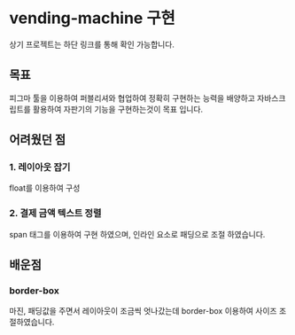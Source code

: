 # vending-machine 구현

상기 프로젝트는 하단 링크를 통해 확인 가능합니다.

## 목표

피그마 툴을 이용하여 퍼블리셔와 협업하여 정확히 구현하는 능력을 배양하고 자바스크립트를 활용하여 자판기의 기능을 구현하는것이 목표 입니다.

## 어려웠던 점

### 1. 레이아웃 잡기

float를 이용하여 구성

### 2. 결제 금액 텍스트 정렬

span 태그를 이용하여 구현 하였으며, 인라인 요소로 패딩으로 조절 하였습니다.


## 배운점

### border-box

마진, 패딩값을 주면서 레이아웃이 조금씩 엇나갔는데 border-box 이용하여 사이즈 조절하였습니다.
